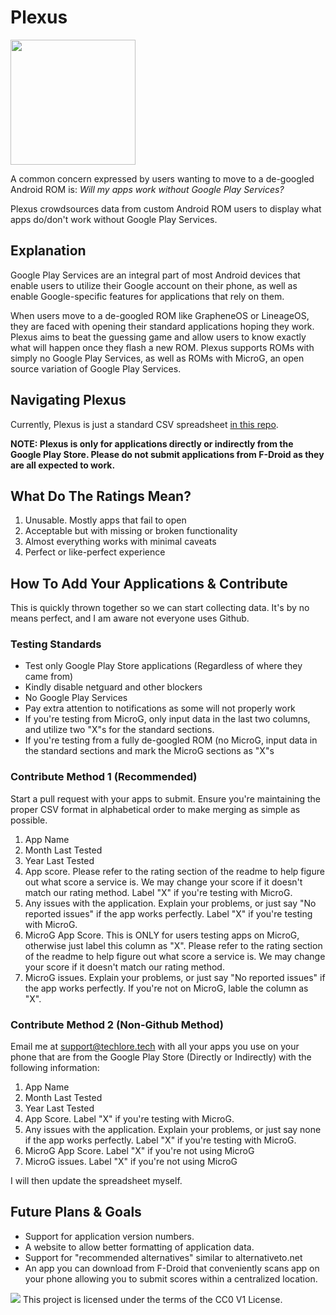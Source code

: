 # Plexus

<img src="https://techlore.tech/plexus.png" width="200" height="200">

A common concern expressed by users wanting to move to a de-googled Android ROM is: _Will my apps work without Google Play Services?_

Plexus crowdsources data from custom Android ROM users to display what apps do/don't work without Google Play Services.

## Explanation

Google Play Services are an integral part of most Android devices that enable users to utilize their Google account on their phone, as well as enable Google-specific features for applications that rely on them.

When users move to a de-googled ROM like GrapheneOS or LineageOS, they are faced with opening their standard applications hoping they work. Plexus aims to beat the guessing game and allow users to know exactly what will happen once they flash a new ROM. Plexus supports ROMs with simply no Google Play Services, as well as ROMs with MicroG, an open source variation of Google Play Services.

## Navigating Plexus

Currently, Plexus is just a standard CSV spreadsheet [in this repo](./src/data/Plexus.csv).

**NOTE: Plexus is only for applications directly or indirectly from the Google Play Store. Please do not submit applications from F-Droid as they are all expected to work.**

## What Do The Ratings Mean?

1. Unusable. Mostly apps that fail to open
2. Acceptable but with missing or broken functionality
3. Almost everything works with minimal caveats
4. Perfect or like-perfect experience

## How To Add Your Applications & Contribute

This is quickly thrown together so we can start collecting data. It's by no means perfect, and I am aware not everyone uses Github.

### Testing Standards

- Test only Google Play Store applications (Regardless of where they came from)
- Kindly disable netguard and other blockers
- No Google Play Services
- Pay extra attention to notifications as some will not properly work
- If you're testing from MicroG, only input data in the last two columns, and utilize two "X"s for the standard sections.
- If you're testing from a fully de-googled ROM (no MicroG, input data in the standard sections and mark the MicroG sections as "X"s

### Contribute Method 1 (Recommended)

Start a pull request with your apps to submit. Ensure you're maintaining the proper CSV format in alphabetical order to make merging as simple as possible.

1. App Name
2. Month Last Tested
3. Year Last Tested
4. App score. Please refer to the rating section of the readme to help figure out what score a service is. We may change your score if it doesn't match our rating method. Label "X" if you're testing with MicroG.
5. Any issues with the application. Explain your problems, or just say "No reported issues" if the app works perfectly. Label "X" if you're testing with MicroG.
6. MicroG App Score. This is ONLY for users testing apps on MicroG, otherwise just label this column as "X". Please refer to the rating section of the readme to help figure out what score a service is. We may change your score if it doesn't match our rating method.
7. MicroG issues. Explain your problems, or just say "No reported issues" if the app works perfectly. If you're not on MicroG, lable the column as "X".

### Contribute Method 2 (Non-Github Method)

Email me at support@techlore.tech with all your apps you use on your phone that are from the Google Play Store (Directly or Indirectly) with the following information:

1. App Name
2. Month Last Tested
3. Year Last Tested
4. App Score. Label "X" if you're testing with MicroG.
5. Any issues with the application. Explain your problems, or just say none if the app works perfectly. Label "X" if you're testing with MicroG.
6. MicroG App Score. Label "X" if you're not using MicroG
7. MicroG issues. Label "X" if you're not using MicroG

I will then update the spreadsheet myself.

## Future Plans & Goals

- Support for application version numbers.
- A website to allow better formatting of application data.
- Support for "recommended alternatives" similar to alternativeto.net
- An app you can download from F-Droid that conveniently scans app on your phone allowing you to submit scores within a centralized location.

![](https://i.creativecommons.org/p/zero/1.0/88x31.png) This project is licensed under the terms of the CC0 V1 License.
